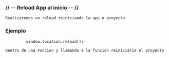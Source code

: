 ### // -- Reload App al inicio -- //

    Realizaremos un reload reiniciando la app o proyecto

### Ejemplo 

             window.location.reload();

    Dentro de una Funcion y llamando a la funcion reiniciaria el proyecto